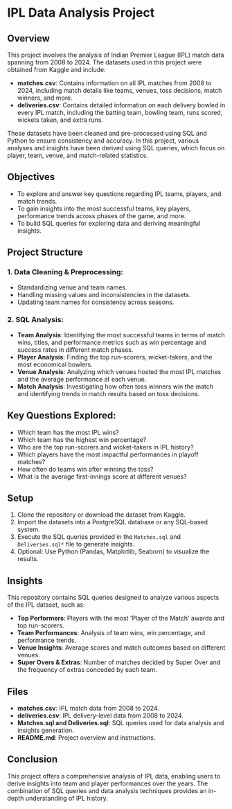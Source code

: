 # IPL Data Analysis Project

## Overview
This project involves the analysis of Indian Premier League (IPL) match data spanning from 2008 to 2024. The datasets used in this project were obtained from Kaggle and include:

- **matches.csv**: Contains information on all IPL matches from 2008 to 2024, including match details like teams, venues, toss decisions, match winners, and more.
- **deliveries.csv**: Contains detailed information on each delivery bowled in every IPL match, including the batting team, bowling team, runs scored, wickets taken, and extra runs.

These datasets have been cleaned and pre-processed using SQL and Python to ensure consistency and accuracy. In this project, various analyses and insights have been derived using SQL queries, which focus on player, team, venue, and match-related statistics.

## Objectives
- To explore and answer key questions regarding IPL teams, players, and match trends.
- To gain insights into the most successful teams, key players, performance trends across phases of the game, and more.
- To build SQL queries for exploring data and deriving meaningful insights.

## Project Structure
### 1. Data Cleaning & Preprocessing:
- Standardizing venue and team names.
- Handling missing values and inconsistencies in the datasets.
- Updating team names for consistency across seasons.

### 2. SQL Analysis:
- **Team Analysis**: Identifying the most successful teams in terms of match wins, titles, and performance metrics such as win percentage and success rates in different match phases.
- **Player Analysis**: Finding the top run-scorers, wicket-takers, and the most economical bowlers.
- **Venue Analysis**: Analyzing which venues hosted the most IPL matches and the average performance at each venue.
- **Match Analysis**: Investigating how often toss winners win the match and identifying trends in match results based on toss decisions.

## Key Questions Explored:
- Which team has the most IPL wins?
- Which team has the highest win percentage?
- Who are the top run-scorers and wicket-takers in IPL history?
- Which players have the most impactful performances in playoff matches?
- How often do teams win after winning the toss?
- What is the average first-innings score at different venues?

## Setup
1. Clone the repository or download the dataset from Kaggle.
2. Import the datasets into a PostgreSQL database or any SQL-based system.
3. Execute the SQL queries provided in the `Matches.sql` and `Deliveries.sql*` file to generate insights.
4. Optional: Use Python (Pandas, Matplotlib, Seaborn) to visualize the results.

## Insights
This repository contains SQL queries designed to analyze various aspects of the IPL dataset, such as:
- **Top Performers**: Players with the most 'Player of the Match' awards and top run-scorers.
- **Team Performances**: Analysis of team wins, win percentage, and performance trends.
- **Venue Insights**: Average scores and match outcomes based on different venues.
- **Super Overs & Extras**: Number of matches decided by Super Over and the frequency of extras conceded by each team.

## Files
- **matches.csv**: IPL match data from 2008 to 2024.
- **deliveries.csv**: IPL delivery-level data from 2008 to 2024.
- **Matches.sql and Deliveries.sql**: SQL queries used for data analysis and insights generation.
- **README.md**: Project overview and instructions.

## Conclusion
This project offers a comprehensive analysis of IPL data, enabling users to derive insights into team and player performances over the years. The combination of SQL queries and data analysis techniques provides an in-depth understanding of IPL history.
